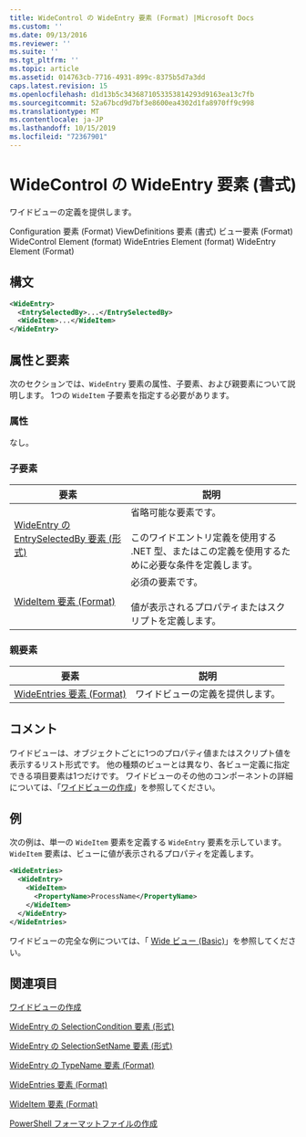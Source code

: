 ```yaml
---
title: WideControl の WideEntry 要素 (Format) |Microsoft Docs
ms.custom: ''
ms.date: 09/13/2016
ms.reviewer: ''
ms.suite: ''
ms.tgt_pltfrm: ''
ms.topic: article
ms.assetid: 014763cb-7716-4931-899c-8375b5d7a3dd
caps.latest.revision: 15
ms.openlocfilehash: d1d13b5c3436871053353814293d9163ea13c7fb
ms.sourcegitcommit: 52a67bcd9d7bf3e8600ea4302d1fa8970ff9c998
ms.translationtype: MT
ms.contentlocale: ja-JP
ms.lasthandoff: 10/15/2019
ms.locfileid: "72367901"
---
```

# <a name="wideentry-element-for-widecontrol-format"></a>WideControl の WideEntry 要素 (書式)

ワイドビューの定義を提供します。

Configuration 要素 (Format) ViewDefinitions 要素 (書式) ビュー要素 (Format) WideControl Element (format) WideEntries Element (format) WideEntry Element (Format)

## <a name="syntax"></a>構文

```xml
<WideEntry>
  <EntrySelectedBy>...</EntrySelectedBy>
  <WideItem>...</WideItem>
</WideEntry>
```

## <a name="attributes-and-elements"></a>属性と要素

次のセクションでは、`WideEntry` 要素の属性、子要素、および親要素について説明します。 1つの `WideItem` 子要素を指定する必要があります。

### <a name="attributes"></a>属性

なし。

### <a name="child-elements"></a>子要素

|要素|説明|
|-------------|-----------------|
|[WideEntry の EntrySelectedBy 要素 (形式)](./entryselectedby-element-for-wideentry-format.md)|省略可能な要素です。<br /><br /> このワイドエントリ定義を使用する .NET 型、またはこの定義を使用するために必要な条件を定義します。|
|[WideItem 要素 (Format)](./wideitem-element-for-widecontrol-format.md)|必須の要素です。<br /><br /> 値が表示されるプロパティまたはスクリプトを定義します。|

### <a name="parent-elements"></a>親要素

|要素|説明|
|-------------|-----------------|
|[WideEntries 要素 (Format)](./wideentries-element-for-widecontrol-format.md)|ワイドビューの定義を提供します。|

## <a name="remarks"></a>コメント

ワイドビューは、オブジェクトごとに1つのプロパティ値またはスクリプト値を表示するリスト形式です。 他の種類のビューとは異なり、各ビュー定義に指定できる項目要素は1つだけです。 ワイドビューのその他のコンポーネントの詳細については、「[ワイドビューの作成](./creating-a-wide-view.md)」を参照してください。

## <a name="example"></a>例

次の例は、単一の `WideItem` 要素を定義する `WideEntry` 要素を示しています。 `WideItem` 要素は、ビューに値が表示されるプロパティを定義します。

```xml
<WideEntries>
  <WideEntry>
    <WideItem>
      <PropertyName>ProcessName</PropertyName>
    </WideItem>
  </WideEntry>
</WideEntries>

```

ワイドビューの完全な例については、「 [Wide ビュー (Basic)](./wide-view-basic.md)」を参照してください。

## <a name="see-also"></a>関連項目

[ワイドビューの作成](./creating-a-wide-view.md)

[WideEntry の SelectionCondition 要素 (形式)](./selectioncondition-element-for-entryselectedby-for-widecontrol-format.md)

[WideEntry の SelectionSetName 要素 (形式)](./selectionsetname-element-for-entryselectedby-for-widecontrol-format.md)

[WideEntry の TypeName 要素 (Format)](./typename-element-for-entryselectedby-for-wideentry-format.md)

[WideEntries 要素 (Format)](./wideentries-element-for-widecontrol-format.md)

[WideItem 要素 (Format)](./wideitem-element-for-widecontrol-format.md)

[PowerShell フォーマットファイルの作成](./writing-a-powershell-formatting-file.md)
